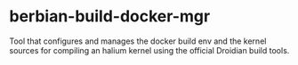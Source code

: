 # berbian-build-docker-mgr
Tool that configures and manages the docker  build env and the kernel sources for compiling an halium  kernel using the official Droidian build tools.
